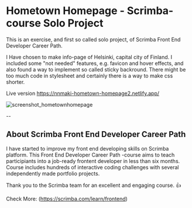# Hometown Homepage - Scrimba-course Solo Project

This is an exercise, and first so called solo project, of Scrimba Front End Developer Career Path.

I Have chosen to make info-page of Helsinki, capital city of Finland. I included some "not needed" features, e.g. favicon and hover effects, and also found a way to implement so called sticky backround. There might be too much code in stylesheet and certainly there is a way to make css shorter.

Live version https://nnmaki-hometown-homepage2.netlify.app/

![screenshot_hometownhomepage](https://github.com/user-attachments/assets/c76ca3c3-0dcb-485b-9fa7-d459315a20d5)


--
## About Scrimba Front End Developer Career Path

I have started to improve my front end developing skills on Scrimba platform. This Front End Developer Career Path -course aims to teach participiants into a job-ready frontent developer in less than six months. Course includes hundreds of interactive coding challenges with several independently made portfolio projects.

Thank you to the Scrimba team for an excellent and engaging course. 👍

Check More: (https://scrimba.com/learn/frontend)
